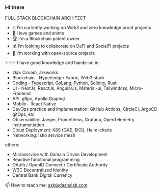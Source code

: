 ### Hi there

FULL STACK BLOCKCHAIN ARCHITECT

- 🔥 I’m currently working on Web3 and zero knowledge proof projects
- 🤟 I love games and anime
- 🏆 I'm a Blockchain patent owner
- 💰 I’m looking to collaborate on DeFi and SocialFi projects
- 💬 I'm working with open-source projects

✨✨✨ I have good knowledge and hands-on in:
- zkp: Circom, arkworks
- Blockchain - Hyperledger Fabric, Web3 stack
- Coding - Typescript, GoLang, Python, Solidity, Rust
- UI - NextJs, ReactJs, AngularJs, Material-ui, Tailwindcss, Micro-Frontend
- API: gRpc, Apollo Graphql
- Mobile - React Native
- DevOps practice and implementation: GitHub Actions, CircleCI, ArgoCD gitOps, etc
- Observability: Jaeger, Prometheus, Grafana, OpenTelemetry instrumentation
- Cloud Deployment: K8S (GKE, EKS), Helm-charts
- Networking: Istio service mesh

others:
- Microservice with Domain Driven Development
- Reactive functional programming
- OAuth / OpenID Connect / Certificate Authority
- W3C Decentralized Identity
- Central Bank Digital Currency

📫 How to reach me: ask@dashslab.com
